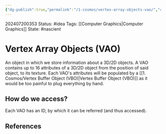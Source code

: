 ```yaml
---
{"dg-publish":true,"permalink":"/1-cosmos/vertex-array-objects-vao/","created":"2025-01-22T11:17:14.045-05:00","updated":"2024-07-20T03:53:46.759-04:00"}
---
```


202407200353
Status: #idea
Tags: [[Computer Graphics\|Computer Graphics]]
State: #nascient
# Vertex Array Objects (VAO)

An object in which we store information about a 3D/2D objects. A VAO contains up to 16 attributes of a 3D/2D object from the position of said object, to its texture. Each VAO's attributes will be populated by a [[1. Cosmos/Vertex Buffer Object (VBO)\|Vertex Buffer Object (VBO)]] as it would be too painful to plug everything by hand.

## How do we access?
Each VAO has an ID, by which it can be referred (and thus accessed).







## References
